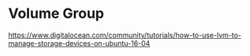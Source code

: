# Volume Group


https://www.digitalocean.com/community/tutorials/how-to-use-lvm-to-manage-storage-devices-on-ubuntu-16-04
